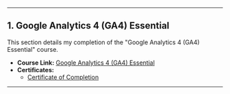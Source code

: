 
---
## 1. Google Analytics 4 (GA4) Essential

This section details my completion of the "Google Analytics 4 (GA4) Essential" course.

* **Course Link:** [Google Analytics 4 (GA4) Essential](https://www.linkedin.com/learning/google-analytics-4-ga4-essential-training-14915362/technology-devices-and-platforms?autoSkip=true&resume=false)
* **Certificates:**
    * [Certificate of Completion](https://www.linkedin.com/learning/certificates/0077c07aaa78b82626b662058ed063550890d9843bd499ce23d4995f6a63efb0?trk=share_certificate)

---
